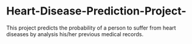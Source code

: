 # Heart-Disease-Prediction-Project-
This project predicts the probability of a person to suffer from heart diseases by analysis his/her previous medical records.
